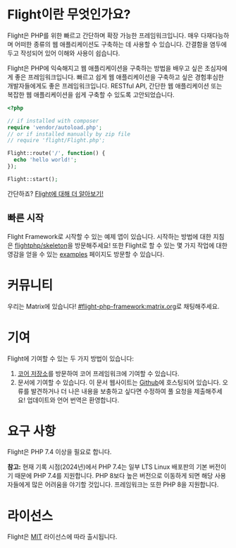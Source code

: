 # Flight이란 무엇인가요?

Flight은 PHP를 위한 빠르고 간단하며 확장 가능한 프레임워크입니다. 매우 다재다능하며 어떠한 종류의 웹 애플리케이션도 구축하는 데 사용할 수 있습니다. 간결함을 염두에 두고 작성되어 있어 이해와 사용이 쉽습니다.

Flight은 PHP에 익숙해지고 웹 애플리케이션을 구축하는 방법을 배우고 싶은 초심자에게 좋은 프레임워크입니다. 빠르고 쉽게 웹 애플리케이션을 구축하고 싶은 경험丰심한 개발자들에게도 좋은 프레임워크입니다. RESTful API, 간단한 웹 애플리케이션 또는 복잡한 웹 애플리케이션을 쉽게 구축할 수 있도록 고안되었습니다.

```php
<?php

// if installed with composer
require 'vendor/autoload.php';
// or if installed manually by zip file
// require 'flight/Flight.php';

Flight::route('/', function() {
  echo 'hello world!';
});

Flight::start();
```

간단하죠? [Flight에 대해 더 알아보기!](learn)

## 빠른 시작
Flight Framework로 시작할 수 있는 예제 앱이 있습니다. 시작하는 방법에 대한 지침은 [flightphp/skeleton](https://github.com/flightphp/skeleton)을 방문해주세요! 또한 Flight로 할 수 있는 몇 가지 작업에 대한 영감을 얻을 수 있는 [examples](examples) 페이지도 방문할 수 있습니다.

# 커뮤니티

우리는 Matrix에 있습니다! [#flight-php-framework:matrix.org](https://matrix.to/#/#flight-php-framework:matrix.org)로 채팅해주세요.

# 기여

Flight에 기여할 수 있는 두 가지 방법이 있습니다:

1. [코어 저장소](https://github.com/flightphp/core)를 방문하여 코어 프레임워크에 기여할 수 있습니다.
1. 문서에 기여할 수 있습니다. 이 문서 웹사이트는 [Github](https://github.com/flightphp/docs)에 호스팅되어 있습니다. 오류를 발견하거나 더 나은 내용을 보충하고 싶다면 수정하여 풀 요청을 제출해주세요! 업데이트와 언어 번역은 환영합니다.

# 요구 사항

Flight은 PHP 7.4 이상을 필요로 합니다.

**참고:** 현재 기록 시점(2024년)에서 PHP 7.4는 일부 LTS Linux 배포판의 기본 버전이기 때문에 PHP 7.4를 지원합니다. PHP 8보다 높은 버전으로 이동하게 되면 해당 사용자들에게 많은 어려움을 야기할 것입니다. 프레임워크는 또한 PHP 8을 지원합니다.

# 라이선스

Flight은 [MIT](https://github.com/flightphp/core/blob/master/LICENSE) 라이선스에 따라 출시됩니다.